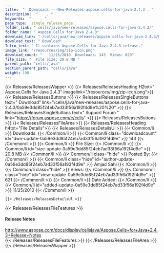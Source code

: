 ```yaml
---
title:  "  Downloads ---New-Releases-aspose.cells-for-java-2.4.3 . " 
description:  "    . " 
keywords:  "    . " 
page_type:  single_release_page
folder_link: " cells/java/new-releases/aspose.cells-for-java-2.4.3/"
folder_name: " Aspose.Cells for Java 2.4.3"
download_link: " /cells/java/new-releases/aspose.cells-for-java-2.4.3/0a59e3dd85f24eb7ad33f56a192f4d9e"
download_text: " Download"
Intro_text: " It contains Aspose.Cells for Java 2.4.3 release."
image_link: "/resources/img/zip-icon.png"
download_count: "   11/25/2010  Downloads: 143  Views: 620"
file_size: "  File Size: 20.8 MB "
parent_path: "cells/java"
section_parent_path: "cells/java"
weight: 198
---
```


{{< Releases/ReleasesWapper >}}
  {{< Releases/ReleasesHeading H2txt=" Aspose.Cells for Java 2.4.3" imagelink="/resources/img/zip-icon.png">}}
  {{< Releases/ReleasesButtons >}}
    {{< Releases/ReleasesSingleButtons text=" Download" link="/cells/java/new-releases/aspose.cells-for-java-2.4.3/0a59e3dd85f24eb7ad33f56a192f4d9e%20%20" >}}
    {{< Releases/ReleasesSingleButtons text=" Support Forum " link="https://forum.aspose.com/c/cells" >}}
  {{< Releases/ReleasesButtons >}}
  {{< Releases/ReleasesFileArea >}}
    {{< Releases/ReleasesHeading h4txt="File Details">}}
    {{< Releases/ReleasesDetailsUl >}}
            {{< Common/li  >}} Downloads: {{< /Common/li >}} 
      {{< Common/li class="downloadcount" id="dwn-update-0a59e3dd85f24eb7ad33f56a192f4d9e" >}} 143 {{< /Common/li >}} 
      {{< Common/li  >}} File Size: {{< /Common/li >}} 
      {{< Common/li id="size-update-0a59e3dd85f24eb7ad33f56a192f4d9e" >}} 20.8 MB {{< /Common/li >}} 
      {{< Common/li  class="hide" >}} Posted By: {{< /Common/li >}} 
      {{< Common/li class="hide" id="author-update-0a59e3dd85f24eb7ad33f56a192f4d9e" >}} Amjad Sahi {{< /Common/li >}} 
      {{< Common/li class="hide"  >}} Views: {{< /Common/li >}} 
      {{< Common/li class="hide" id="view-update-0a59e3dd85f24eb7ad33f56a192f4d9e" >}} 621 {{< /Common/li >}} 
      {{< Common/li  >}} Date Added: {{< /Common/li >}} 
      {{< Common/li id="added-update-0a59e3dd85f24eb7ad33f56a192f4d9e" >}} 11/25/2010 {{< /Common/li >}} 

    {{< /Releases/ReleasesDetailsUl >}}

  {{< Releases/ReleasesFileFeatures >}}
      <h4>Release Notes</h4><div><a href="http://www.aspose.com/docs/display/cellsjava/Aspose.Cells+for+Java+2.4.3+Release+Notes">http://www.aspose.com/docs/display/cellsjava/Aspose.Cells+for+Java+2.4.3+Release+Notes</a></div>
  {{< /Releases/ReleasesFileFeatures >}}
 {{< /Releases/ReleasesFileArea >}}
{{< /Releases/ReleasesWapper >}}


